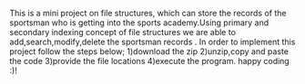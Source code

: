 This is a mini project on file structures, which can store the records of the sportsman who is getting into the sports academy.Using primary and secondary indexing concept of file structures we are able to add,search,modify,delete the sportsman records .
In order to implement this project follow the steps below;
1)download the zip 
2)unzip,copy and paste the code
3)provide the file locations 
4)execute the program.
                                happy coding :)!
